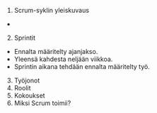 1. Scrum-syklin yleiskuvaus
-
2. Sprintit
- Ennalta määritelty ajanjakso.
- Yleensä kahdesta neljään viikkoa.
- Sprintin aikana tehdään ennalta määritelty työ.

3. Työjonot
4. Roolit
5. Kokoukset
6. Miksi Scrum toimii?
